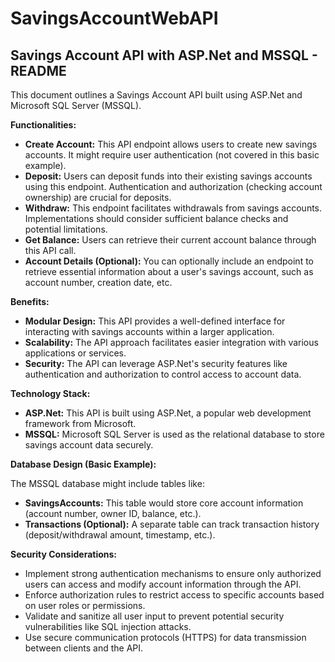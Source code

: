 # SavingsAccountWebAPI
## Savings Account API with ASP.Net and MSSQL - README

This document outlines a Savings Account API built using ASP.Net and Microsoft SQL Server (MSSQL). 

**Functionalities:**

* **Create Account:** This API endpoint allows users to create new savings accounts. It might require user authentication (not covered in this basic example). 
* **Deposit:** Users can deposit funds into their existing savings accounts using this endpoint. Authentication and authorization (checking account ownership) are crucial for deposits.
* **Withdraw:** This endpoint facilitates withdrawals from savings accounts. Implementations should consider sufficient balance checks and potential limitations.
* **Get Balance:** Users can retrieve their current account balance through this API call.
* **Account Details (Optional):** You can optionally include an endpoint to retrieve essential information about a user's savings account, such as account number, creation date, etc.

**Benefits:**

* **Modular Design:** This API provides a well-defined interface for interacting with savings accounts within a larger application.
* **Scalability:** The API approach facilitates easier integration with various applications or services. 
* **Security:** The API can leverage ASP.Net's security features like authentication and authorization to control access to account data.

**Technology Stack:**

* **ASP.Net:** This API is built using ASP.Net, a popular web development framework from Microsoft.
* **MSSQL:** Microsoft SQL Server is used as the relational database to store savings account data securely.

**Database Design (Basic Example):**

The MSSQL database might include tables like:

* **SavingsAccounts:** This table would store core account information (account number, owner ID, balance, etc.).
* **Transactions (Optional):**  A separate table can track transaction history (deposit/withdrawal amount, timestamp, etc.).

**Security Considerations:**

* Implement strong authentication mechanisms to ensure only authorized users can access and modify account information through the API.
* Enforce authorization rules to restrict access to specific accounts based on user roles or permissions.
* Validate and sanitize all user input to prevent potential security vulnerabilities like SQL injection attacks.
* Use secure communication protocols (HTTPS) for data transmission between clients and the API.


